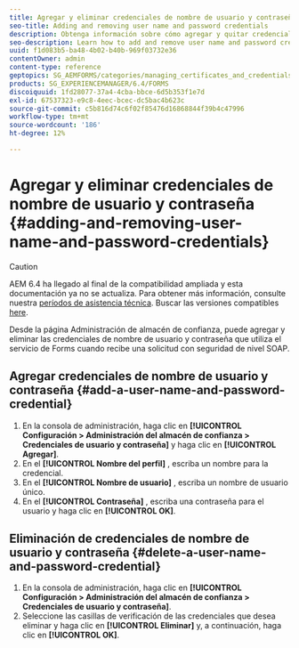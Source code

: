 ```yaml
---
title: Agregar y eliminar credenciales de nombre de usuario y contraseña
seo-title: Adding and removing user name and password credentials
description: Obtenga información sobre cómo agregar y quitar credenciales de nombre de usuario y contraseña.
seo-description: Learn how to add and remove user name and password credentials.
uuid: f1d083b5-ba48-4b02-b40b-969f03732e36
contentOwner: admin
content-type: reference
geptopics: SG_AEMFORMS/categories/managing_certificates_and_credentials
products: SG_EXPERIENCEMANAGER/6.4/FORMS
discoiquuid: 1fd28077-37a4-4cba-bbce-6d5b353f1e7d
exl-id: 67537323-e9c8-4eec-bcec-dc5bac4b623c
source-git-commit: c5b816d74c6f02f85476d16868844f39b4c47996
workflow-type: tm+mt
source-wordcount: '186'
ht-degree: 12%

---
```


# Agregar y eliminar credenciales de nombre de usuario y contraseña {#adding-and-removing-user-name-and-password-credentials}

>[!CAUTION]
>
>AEM 6.4 ha llegado al final de la compatibilidad ampliada y esta documentación ya no se actualiza. Para obtener más información, consulte nuestra [períodos de asistencia técnica](https://helpx.adobe.com/es/support/programs/eol-matrix.html). Buscar las versiones compatibles [here](https://experienceleague.adobe.com/docs/).

Desde la página Administración de almacén de confianza, puede agregar y eliminar las credenciales de nombre de usuario y contraseña que utiliza el servicio de Forms cuando recibe una solicitud con seguridad de nivel SOAP.

## Agregar credenciales de nombre de usuario y contraseña {#add-a-user-name-and-password-credential}

1. En la consola de administración, haga clic en **[!UICONTROL Configuración > Administración del almacén de confianza > Credenciales de usuario y contraseña]** y haga clic en **[!UICONTROL Agregar]**.
1. En el **[!UICONTROL Nombre del perfil]** , escriba un nombre para la credencial.
1. En el **[!UICONTROL Nombre de usuario]** , escriba un nombre de usuario único.
1. En el **[!UICONTROL Contraseña]** , escriba una contraseña para el usuario y haga clic en **[!UICONTROL OK]**.

## Eliminación de credenciales de nombre de usuario y contraseña {#delete-a-user-name-and-password-credential}

1. En la consola de administración, haga clic en **[!UICONTROL Configuración > Administración del almacén de confianza > Credenciales de usuario y contraseña]**.
1. Seleccione las casillas de verificación de las credenciales que desea eliminar y haga clic en **[!UICONTROL Eliminar]** y, a continuación, haga clic en **[!UICONTROL OK]**.
